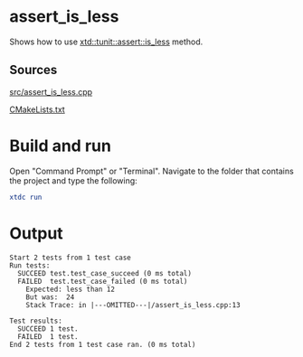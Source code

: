 # assert_is_less

Shows how to use [xtd::tunit::assert::is_less](https://codedocs.xyz/gammasoft71/xtd/classxtd_1_1tunit_1_1assert.html#a48bce2c24a1a823d452e049fdc9647d0) method.

## Sources

[src/assert_is_less.cpp](src/assert_is_less.cpp)

[CMakeLists.txt](CMakeLists.txt)

# Build and run

Open "Command Prompt" or "Terminal". Navigate to the folder that contains the project and type the following:

```cmake
xtdc run
```

# Output

```
Start 2 tests from 1 test case
Run tests:
  SUCCEED test.test_case_succeed (0 ms total)
  FAILED  test.test_case_failed (0 ms total)
    Expected: less than 12
    But was:  24
    Stack Trace: in |---OMITTED---|/assert_is_less.cpp:13

Test results:
  SUCCEED 1 test.
  FAILED  1 test.
End 2 tests from 1 test case ran. (0 ms total)
```

